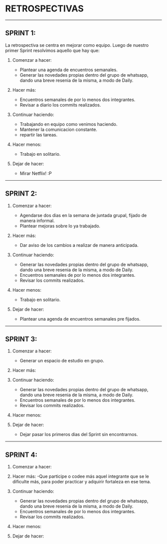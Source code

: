 # RETROSPECTIVAS

---

## SPRINT 1:

La retrospectiva se centra en mejorar como equipo. Luego de nuestro primer Sprint resolvimos aquello que hay que:

1. Comenzar a hacer: 
    - Plantear una agenda de encuentros semanales. 
    - Generar las novedades propias dentro del grupo de whatsapp, dando una breve resenia de la misma, a modo de Daily.

2. Hacer más: 
    - Encuentros semanales de por lo menos dos integrantes.
    - Revisar a diario los commits realizados.

3. Continuar haciendo: 
    - Trabajando en equipo como venimos haciendo.
    - Mantener la comunicacion constante.
    - repartir las tareas.

4. Hacer menos: 
    - Trabajo en solitario.

5. Dejar de hacer: 
    - Mirar Netflix! :P

---

## SPRINT 2:

1. Comenzar a hacer: 
    - Agendarse dos dias en la semana de juntada grupal, fijado de manera informal.
    - Plantear mejoras sobre lo ya trabajado.

2. Hacer más: 
    - Dar aviso de los cambios a realizar de manera anticipada.

3. Continuar haciendo: 
    - Generar las novedades propias dentro del grupo de whatsapp, dando una breve resenia de la misma, a modo de Daily.
    - Encuentros semanales de por lo menos dos integrantes.
    - Revisar los commits realizados.

4. Hacer menos: 
    - Trabajo en solitario.

5. Dejar de hacer: 
    - Plantear una agenda de encuentros semanales pre fijados.

---

## SPRINT 3:

1. Comenzar a hacer: 
    - Generar un espacio de estudio en grupo.

2. Hacer más: 

3. Continuar haciendo: 
    - Generar las novedades propias dentro del grupo de whatsapp, dando una breve resenia de la misma, a modo de Daily.
    - Encuentros semanales de por lo menos dos integrantes.
    - Revisar los commits realizados.

4. Hacer menos: 

5. Dejar de hacer: 
    - Dejar pasar los primeros dias del Sprint sin encontrarnos.

---

## SPRINT 4:

1. Comenzar a hacer: 
    
2. Hacer más: 
    -Que participe o codee más aquel integrante que se le dificulte más, para poder practicar y adquirir fortaleza en ese tema.

3. Continuar haciendo: 
    - Generar las novedades propias dentro del grupo de whatsapp, dando una breve resenia de la misma, a modo de Daily.
    - Encuentros semanales de por lo menos dos integrantes.
    - Revisar los commits realizados.

4. Hacer menos: 
    
5. Dejar de hacer: 
    